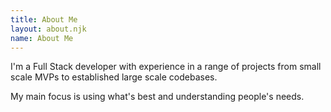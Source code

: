 ```yaml
---
title: About Me
layout: about.njk
name: About Me
---
```


I'm a Full Stack developer with experience in a range of projects from small scale MVPs to established large scale codebases.

My main focus is using what's best and understanding people's needs.